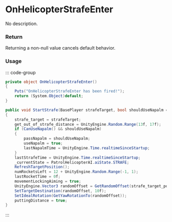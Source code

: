 <Badge type="danger" text="Carbon Compatible"/><Badge type="warning" text="Oxide Compatible"/>
# OnHelicopterStrafeEnter
No description.
### Return
Returning a non-null value cancels default behavior.

### Usage
::: code-group
```csharp [Example]
private object OnHelicopterStrafeEnter()
{
	Puts("OnHelicopterStrafeEnter has been fired!");
	return (System.Object)default;
}
```
```csharp [Source — Assembly-CSharp @ PatrolHelicopterAI]
public void StartStrafe(BasePlayer strafeTarget, bool shouldUseNapalm = false)
{
	strafe_target = strafeTarget;
	get_out_of_strafe_distance = UnityEngine.Random.Range(13f, 17f);
	if (CanUseNapalm() && shouldUseNapalm)
	{
		passNapalm = shouldUseNapalm;
		useNapalm = true;
		lastNapalmTime = UnityEngine.Time.realtimeSinceStartup;
	}
	lastStrafeTime = UnityEngine.Time.realtimeSinceStartup;
	_currentState = PatrolHelicopterAI.aiState.STRAFE;
	RefreshTargetPosition();
	numRocketsLeft = 12 + UnityEngine.Random.Range(-1, 1);
	lastRocketTime = 0f;
	movementLockingAiming = true;
	UnityEngine.Vector3 randomOffset = GetRandomOffset(strafe_target_position, 175f, 192.5f);
	SetTargetDestination(randomOffset, 10f);
	SetIdealRotation(GetYawRotationTo(randomOffset));
	puttingDistance = true;
}

```
:::
